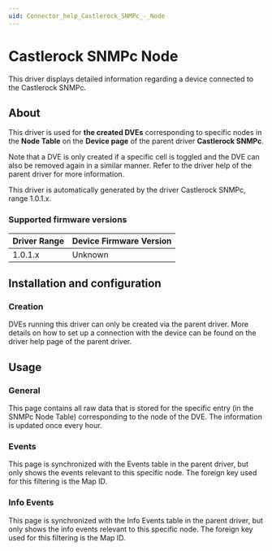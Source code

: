 ```yaml
---
uid: Connector_help_Castlerock_SNMPc_-_Node
---
```


# Castlerock SNMPc Node

This driver displays detailed information regarding a device connected to the Castlerock SNMPc.

## About

This driver is used for **the created DVEs** corresponding to specific nodes in the **Node Table** on the **Device page** of the parent driver **Castlerock SNMPc**.

Note that a DVE is only created if a specific cell is toggled and the DVE can also be removed again in a similar manner. Refer to the driver help of the parent driver for more information.

This driver is automatically generated by the driver Castlerock SNMPc, range 1.0.1.x.

### Supported firmware versions

| **Driver Range** | **Device Firmware Version** |
|------------------|-----------------------------|
| 1.0.1.x          | Unknown                     |

## Installation and configuration

### Creation

DVEs running this driver can only be created via the parent driver. More details on how to set up a connection with the device can be found on the driver help page of the parent driver.

## Usage

### General

This page contains all raw data that is stored for the specific entry (in the SNMPc Node Table) corresponding to the node of the DVE. The information is updated once every hour.

### Events

This page is synchronized with the Events table in the parent driver, but only shows the events relevant to this specific node. The foreign key used for this filtering is the Map ID.

### Info Events

This page is synchronized with the Info Events table in the parent driver, but only shows the info events relevant to this specific node. The foreign key used for this filtering is the Map ID.
